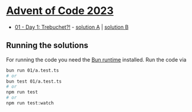 # [Advent of Code 2023](https://adventofcode.com/2022)

- [01 - Day 1: Trebuchet?!](https://adventofcode.com/2023/day/1) -
  [solution A](./01/a.test.ts) | [solution B](./01/b.ts)

## Running the solutions

For running the code you need the [Bun runtime](https://bun.sh/) installed.
Run the code via

```bash
bun run 01/a.test.ts
# or
bun test 01/a.test.ts
# or
npm run test
# or
npm run test:watch
```
